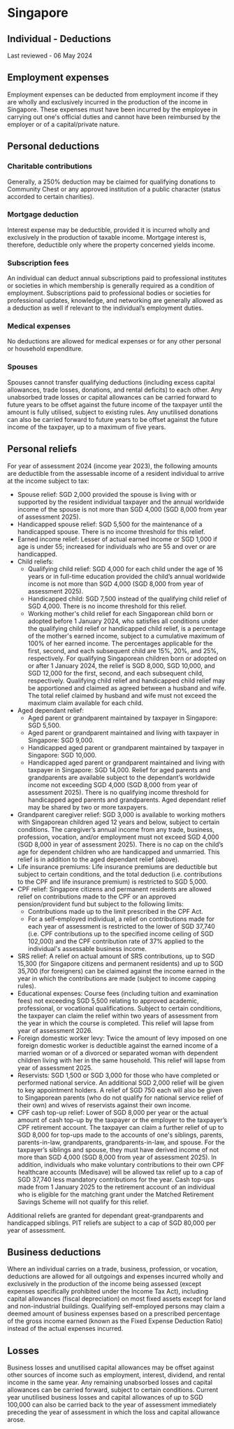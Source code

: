 # Singapore
## Individual - Deductions
Last reviewed - 06 May 2024
## Employment expenses
Employment expenses can be deducted from employment income if they are wholly and exclusively incurred in the production of the income in Singapore. These expenses must have been incurred by the employee in carrying out one's official duties and cannot have been reimbursed by the employer or of a capital/private nature.
## Personal deductions
### Charitable contributions
Generally, a 250% deduction may be claimed for qualifying donations to Community Chest or any approved institution of a public character (status accorded to certain charities).
### Mortgage deduction
Interest expense may be deductible, provided it is incurred wholly and exclusively in the production of taxable income. Mortgage interest is, therefore, deductible only where the property concerned yields income.
### Subscription fees
An individual can deduct annual subscriptions paid to professional institutes or societies in which membership is generally required as a condition of employment. Subscriptions paid to professional bodies or societies for professional updates, knowledge, and networking are generally allowed as a deduction as well if relevant to the individual’s employment duties. 
### Medical expenses
No deductions are allowed for medical expenses or for any other personal or household expenditure.
### Spouses
Spouses cannot transfer qualifying deductions (including excess capital allowances, trade losses, donations, and rental deficits) to each other.
Any unabsorbed trade losses or capital allowances can be carried forward to future years to be offset against the future income of the taxpayer until the amount is fully utilised, subject to existing rules. Any unutilised donations can also be carried forward to future years to be offset against the future income of the taxpayer, up to a maximum of five years.
## Personal reliefs
For year of assessment 2024 (income year 2023), the following amounts are deductible from the assessable income of a resident individual to arrive at the income subject to tax:
  * Spouse relief: SGD 2,000 provided the spouse is living with or supported by the resident individual taxpayer and the annual worldwide income of the spouse is not more than SGD 4,000 (SGD 8,000 from year of assessment 2025).
  * Handicapped spouse relief: SGD 5,500 for the maintenance of a handicapped spouse. There is no income threshold for this relief.
  * Earned income relief: Lesser of actual earned income or SGD 1,000 if age is under 55; increased for individuals who are 55 and over or are handicapped.
  * Child reliefs: 
    * Qualifying child relief: SGD 4,000 for each child under the age of 16 years or in full-time education provided the child’s annual worldwide income is not more than SGD 4,000 (SGD 8,000 from year of assessment 2025).
    * Handicapped child: SGD 7,500 instead of the qualifying child relief of SGD 4,000. There is no income threshold for this relief.
    * Working mother's child relief for each Singaporean child born or adopted before 1 January 2024, who satisfies all conditions under the qualifying child relief or handicapped child relief, is a percentage of the mother's earned income, subject to a cumulative maximum of 100% of her earned income. The percentages applicable for the first, second, and each subsequent child are 15%, 20%, and 25%, respectively. For qualifying Singaporean children born or adopted on or after 1 January 2024, the relief is SGD 8,000, SGD 10,000, and SGD 12,000 for the first, second, and each subsequent child, respectively.
Qualifying child relief and handicapped child relief may be apportioned and claimed as agreed between a husband and wife. The total relief claimed by husband and wife must not exceed the maximum claim available for each child.
  * Aged dependant relief: 
    * Aged parent or grandparent maintained by taxpayer in Singapore: SGD 5,500.
    * Aged parent or grandparent maintained and living with taxpayer in Singapore: SGD 9,000.
    * Handicapped aged parent or grandparent maintained by taxpayer in Singapore: SGD 10,000.
    * Handicapped aged parent or grandparent maintained and living with taxpayer in Singapore: SGD 14,000.
Relief for aged parents and grandparents are available subject to the dependant’s worldwide income not exceeding SGD 4,000 (SGD 8,000 from year of assessment 2025). There is no qualifying income threshold for handicapped aged parents and grandparents. Aged dependant relief may be shared by two or more taxpayers.
  * Grandparent caregiver relief: SGD 3,000 is available to working mothers with Singaporean children aged 12 years and below, subject to certain conditions. The caregiver’s annual income from any trade, business, profession, vocation, and/or employment must not exceed SGD 4,000 (SGD 8,000 in year of assessment 2025). There is no cap on the child’s age for dependent children who are handicapped and unmarried. This relief is in addition to the aged dependant relief (above).
  * Life insurance premiums: Life insurance premiums are deductible but subject to certain conditions, and the total deduction (i.e. contributions to the CPF and life insurance premium) is restricted to SGD 5,000.
  * CPF relief: Singapore citizens and permanent residents are allowed relief on contributions made to the CPF or an approved pension/provident fund but subject to the following limits: 
    * Contributions made up to the limit prescribed in the CPF Act.
    * For a self-employed individual, a relief on contributions made for each year of assessment is restricted to the lower of SGD 37,740 (i.e. CPF contributions up to the specified income ceiling of SGD 102,000) and the CPF contribution rate of 37% applied to the individual's assessable business income.
  * SRS relief: A relief on actual amount of SRS contributions, up to SGD 15,300 (for Singapore citizens and permanent residents) and up to SGD 35,700 (for foreigners) can be claimed against the income earned in the year in which the contributions are made (subject to income capping rules).
  * Educational expenses: Course fees (including tuition and examination fees) not exceeding SGD 5,500 relating to approved academic, professional, or vocational qualifications. Subject to certain conditions, the taxpayer can claim the relief within two years of assessment from the year in which the course is completed. This relief will lapse from year of assessment 2026.
  * Foreign domestic worker levy: Twice the amount of levy imposed on one foreign domestic worker is deductible against the earned income of a married woman or of a divorced or separated woman with dependent children living with her in the same household. This relief will lapse from year of assessment 2025.
  * Reservists: SGD 1,500 or SGD 3,000 for those who have completed or performed national service. An additional SGD 2,000 relief will be given to key appointment holders. A relief of SGD 750 each will also be given to Singaporean parents (who do not qualify for national service relief of their own) and wives of reservists against their own income.
  * CPF cash top-up relief: Lower of SGD 8,000 per year or the actual amount of cash top-up by the taxpayer or the employer to the taxpayer’s CPF retirement account. The taxpayer can claim a further relief of up to SGD 8,000 for top-ups made to the accounts of one's siblings, parents, parents-in-law, grandparents, grandparents-in-law, and spouse. For the taxpayer’s siblings and spouse, they must have derived income of not more than SGD 4,000 (SGD 8,000 from year of assessment 2025). In addition, individuals who make voluntary contributions to their own CPF healthcare accounts (Medisave) will be allowed tax relief up to a cap of SGD 37,740 less mandatory contributions for the year. Cash top-ups made from 1 January 2025 to the retirement account of an individual who is eligible for the matching grant under the Matched Retirement Savings Scheme will not qualify for this relief.


Additional reliefs are granted for dependant great-grandparents and handicapped siblings.
PIT reliefs are subject to a cap of SGD 80,000 per year of assessment.
## Business deductions
Where an individual carries on a trade, business, profession, or vocation, deductions are allowed for all outgoings and expenses incurred wholly and exclusively in the production of the income being assessed (except expenses specifically prohibited under the Income Tax Act), including capital allowances (fiscal depreciation) on most fixed assets except for land and non-industrial buildings. Qualifying self-employed persons may claim a deemed amount of business expenses based on a prescribed percentage of the gross income earned (known as the Fixed Expense Deduction Ratio) instead of the actual expenses incurred.
## Losses
Business losses and unutilised capital allowances may be offset against other sources of income such as employment, interest, dividend, and rental income in the same year. Any remaining unabsorbed losses and capital allowances can be carried forward, subject to certain conditions.
Current year unutilised business losses and capital allowances of up to SGD 100,000 can also be carried back to the year of assessment immediately preceding the year of assessment in which the loss and capital allowance arose.
